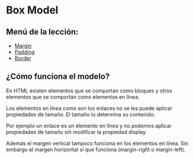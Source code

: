 # Box Model

## Menú de la lección:

- [Margin](margin.md)
- [Padding](padding.md)
- [Border](border.md)

## ¿Cómo funciona el modelo?

En HTML existen elementos que se comportan como bloques y otros elementos que se comportan como elementos en línea.

Los elementos en línea como son los enlaces no se les puede aplicar propiedades de tamaño. El tamaño lo determina su contenido.

Por ejemplo un enlace es un elemento en línea y no podemos aplicar propiedades de tamaño sin modificar la propiedad display.

Además el margen vertical tampoco funciona en los elementos en línea. Sin embargo el margen horizontal sí que funciona (margin-right o margin-left).
